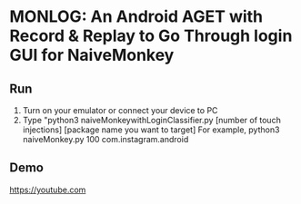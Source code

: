 # MONLOG: An Android AGET with Record & Replay to Go Through login GUI for NaiveMonkey
## Run
1. Turn on your emulator or connect your device to PC
2. Type "python3 naiveMonkeywithLoginClassifier.py [number of touch injections] [package name you want to target]
For example,
          python3 naiveMonkey.py 100 com.instagram.android

## Demo
https://youtube.com
